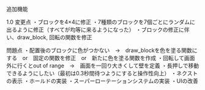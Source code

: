 追加機能

1.0
変更点
・ブロックを4×4に修正
・7種類のブロックを7個ごとにランダムに出るように修正（すべてが均等に来るようになった）
・ブロックの修正に伴い、draw_block, 回転の関数を修正

問題点
・配置後のブロックに色がつかない　→　draw_blockを色を塗る関数にする　or　固定の関数を修正　or　新たに色を塗る関数を作成
・回転して画面外に行くとout of range　→　画面を一回り大きくして壁を定義
・長押しで移動できるようにしたい（最初は0.3秒間待つようにすると操作性向上）
・ネクストの表示
・ホールドの実装
・スーパーローテーションシステムの実装
・UIの改善
